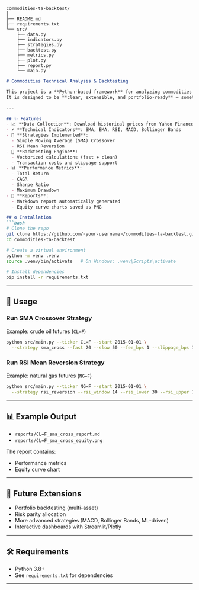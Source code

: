 ```
commodities-ta-backtest/
│
├── README.md
├── requirements.txt
└── src/
    ├── data.py
    ├── indicators.py
    ├── strategies.py
    ├── backtest.py
    ├── metrics.py
    ├── plot.py
    ├── report.py
    └── main.py
```

```markdown
# Commodities Technical Analysis & Backtesting

This project is a **Python-based framework** for analyzing commodities markets, testing trading strategies, and evaluating performance.  
It is designed to be **clear, extensible, and portfolio-ready** — something you can proudly showcase on GitHub.

---

## ✨ Features
- 📈 **Data Collection**: Download historical prices from Yahoo Finance (`yfinance`)
- ⚡ **Technical Indicators**: SMA, EMA, RSI, MACD, Bollinger Bands
- 🧠 **Strategies Implemented**:
  - Simple Moving Average (SMA) Crossover
  - RSI Mean Reversion
- 🔄 **Backtesting Engine**:
  - Vectorized calculations (fast + clean)
  - Transaction costs and slippage support
- 📊 **Performance Metrics**:
  - Total Return
  - CAGR
  - Sharpe Ratio
  - Maximum Drawdown
- 📑 **Reports**:
  - Markdown report automatically generated
  - Equity curve charts saved as PNG

## ⚙️ Installation
```bash
# Clone the repo
git clone https://github.com/<your-username>/commodities-ta-backtest.git
cd commodities-ta-backtest

# Create a virtual environment
python -m venv .venv
source .venv/bin/activate   # On Windows: .venv\Scripts\activate

# Install dependencies
pip install -r requirements.txt
````

---

## 🚀 Usage

### Run SMA Crossover Strategy

Example: crude oil futures (`CL=F`)

```bash
python src/main.py --ticker CL=F --start 2015-01-01 \
  --strategy sma_cross --fast 20 --slow 50 --fee_bps 1 --slippage_bps 1
```

### Run RSI Mean Reversion Strategy

Example: natural gas futures (`NG=F`)

```bash
python src/main.py --ticker NG=F --start 2015-01-01 \
  --strategy rsi_reversion --rsi_window 14 --rsi_lower 30 --rsi_upper 70
```

---

## 📊 Example Output

* `reports/CL=F_sma_cross_report.md`
* `reports/CL=F_sma_cross_equity.png`

The report contains:

* Performance metrics
* Equity curve chart

---

## 🔮 Future Extensions

* Portfolio backtesting (multi-asset)
* Risk parity allocation
* More advanced strategies (MACD, Bollinger Bands, ML-driven)
* Interactive dashboards with Streamlit/Plotly

---

## 🛠️ Requirements

* Python 3.8+
* See `requirements.txt` for dependencies

---

